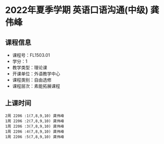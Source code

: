 # 2022年夏季学期 英语口语沟通(中级) 龚伟峰






## 课程信息

- 课程号：FL1503.01
- 学分：1
- 教学类型：理论课
- 开课单位：外语教学中心
- 课程类别：自由选修
- 课程层次：素能拓展课程

## 上课时间

```
2周 2206 :1(7,8,9,10) 龚伟峰
1周 2206 :2(7,8,9,10) 龚伟峰
1周 2206 :3(7,8,9,10) 龚伟峰
1周 2206 :4(7,8,9,10) 龚伟峰
1周 2206 :5(7,8,9,10) 龚伟峰
```

